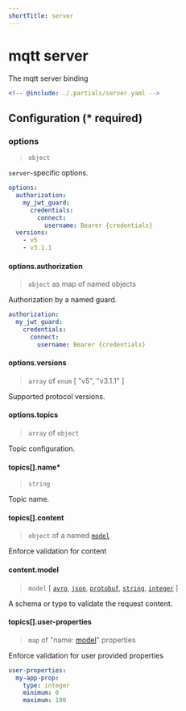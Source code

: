 ```yaml
---
shortTitle: server
---
```


# mqtt server

The mqtt server binding

```yaml {3}
<!-- @include: ./.partials/server.yaml -->
```

## Configuration (\* required)


### options

> `object`

`server`-specific options.

```yaml
options:
  authorization:
    my_jwt_guard:
      credentials:
        connect:
          username: Bearer {credentials}
  versions:
    - v5
    - v3.1.1
```

<!-- @include: ./.partials/options.md -->

#### options.authorization

> `object` as map of named objects

Authorization by a named guard.

```yaml
authorization:
  my_jwt_guard:
    credentials:
      connect:
        username: Bearer {credentials}
```

<!-- @include: ../.partials/options-mqtt-auth.md -->

#### options.versions

> `array` of `enum` [ "v5", "v3.1.1" ]

Supported protocol versions.

#### options.topics

> `array` of `object`

Topic configuration.

#### topics[].name\*

> `string`

Topic name.

#### topics[].content

> `object` of a named [`model`](../models/)

Enforce validation for content

#### content.model

> `model` [ [`avro`](../../models/model-avro.md), [`json`](../../models/model-avro.md), [`protobuf`](../../models/model-protobuf.md), [`string`](../../models/model-string.md), [`integer`](../../models/model-integer.md) ]

A schema or type to validate the request content.

#### topics[].user-properties

> `map` of "name: [model](../models/)" properties

Enforce validation for user provided properties

```yaml
user-properties:
  my-app-prop:
    type: integer
    minimum: 0
    maximum: 100
```


<!-- @include: ./.partials/routes.md -->
<!-- @include: ../.partials/exit.md -->
<!-- @include: ../.partials/telemetry.md -->

